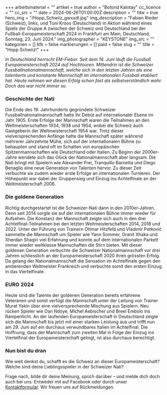 +++
arbeitsmaterial = ""
artikel = true
author = "Botond Kalotay"
cc_licence = ""
cc_src = ""
date = 2024-06-26T01:00:00Z
description = ""
fdw = true
hero_img = "/Hopp_Schwiiz_gwxxdl.jpg"
img_description = "Fabian Rieder (Schweiz), links, und Toni Kroos (Deutschland) in Aktion während eines Spiels der Gruppe A zwischen der Schweiz und Deutschland bei der Fußball-Europameisterschaft 2024 in Frankfurt am Main, Deutschland, Sonntag, 23. Juni 2024."
img_photographer = "KEYSTONE"
img_src = ""
kategorien = []
kfk = false
markierungen = []
paid = false
slug = ""
title = "Hopp Schwiiz!"
+++

_In Deutschland herrscht EM-Fieber. Seit dem 14. Juni läuft die Fussball Europameisterschaft 2024 auf Hochtouren. Mittendrin ist die Schweizer Fussballnationalmannschaft, welche sich in den letzten Jahren als eine talentierte und konstante Mannschaft im internationalen Fussball etabliert hat. Heute nehmen wir diesen Erfolg schon fast als selbstverständlich wahr. Doch das war nicht immer so._

### Geschichte der Nati

Die Ende des 19. Jahrhunderts gegründete Schweizer Fussballnationalmannschaft hatte ihr Debüt auf internationaler Ebene im Jahr 1905. Erste Erfolge der Mannschaft waren die Teilnahmen an den Weltmeisterschaften 1934, 1938 und 1954, wobei die Schweiz auch Gastgeberin der Weltmeisterschaft 1954 war. Trotz dieser vielversprechenden Anfänge hatte die Mannschaft später während mehrerer Jahrzehnte Mühe, sich auf der internationalen Bühne zu behaupten und stand oft im Schatten von europäischen Spitzenmannschaften wie Deutschland oder Italien. Zu Beginn der 2000er-Jahre wendete sich das Glück der Nationalmannschaft aber langsam. Die Nati bringt mit Spielern wie Alexander Frei, Tranquillo Barnetta und Diego Benaglio eine neue Generation von Talenten hervor. Zu dieser Zeit verbuchte sie zudem wieder erste Erfolge an internationalen Turnieren. Der Höhepunkt war dabei der Gruppensieg und Einzug ins Achtelfinale an der Weltmeisterschaft 2006.

### Die goldene Generation

Richtig durchgestartet ist die Schweizer-Nati dann in den 2010er-Jahren. Denn seit 2014 sorgte sie auf der internationalen Bühne immer wieder für Aufsehen. Die Konstanz der Mannschaft zeigte sich auch in den drei Achtelfinal-Teilnahmen bei den letzten Weltmeisterschaften 2014, 2018 und 2022. Unter der Führung von Trainern Ottmar Hitzfeld und Vladimir Petković sammelte die Mannschaft um Spieler wie Yann Sommer, Granit Xhaka und Xherdan Shaqiri viel Erfahrung und konnte auf dem internationalen Parkett immer wieder weltklasse Mannschaften die Stirn bieten. Mit dieser goldenen Generation verbuchte die Schweizer Nationalmannschaft vor drei Jahren schliesslich an der Europameisterschaft 2020 ihren grössten Erfolg. Da gelang der Nationalmannschaft die Sensation im Achtelfinale gegen den amtierenden Weltmeister Frankreich und verbuchte somit den ersten Einzug in das Viertelfinale.

### EURO 2024

Heute sind die Talente der goldenen Generation bereits erfahrene Veteranen und somit verfügt die Mannschaft unter der Leitung von Trainer Murat Yakin über eine vielversprechende Mischung aus Spielern. Neu rücken Spieler wie Dan Ndoye, Michel Aebischer und Breel Embolo ins Rampenlicht. An der laufenden Europameisterschaft in Deutschland zeigte sich die Mannschaft bis jetzt mit einer starken Leistung aus und trifft nun am 29. Juni auf ein durchaus verwundbares Italien im Achtelfinal. Die Hoffnung, dass der Mannschaft zum zweiten Mal in Folge der Einzug ins Viertelfinal der Europameisterschaft gelingt, ist also durchaus berechtigt.

### Nun bist du dran

Wie weit denkst du, schafft es die Schweiz an dieser Europameisterschaft? Welche sind deine Lieblingsspieler in der Schweizer Nati?

Frage nach, bilde dir deine Meinung, sprich darüber – und melde dich doch auch bei uns. Entweder mit auf Facebook oder durch unser [Kontaktformular](https://www.chinderzytig.ch/kontakt/). Wir freuen uns auf Rückmeldungen.
